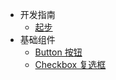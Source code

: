 - 开发指南
  - [起步](docs/common/quickstart.md)
- 基础组件
  - [Button 按钮](docs/common/v-button/readme.md)
  - [Checkbox 复选框](docs/common/v-checkbox/readme.md)